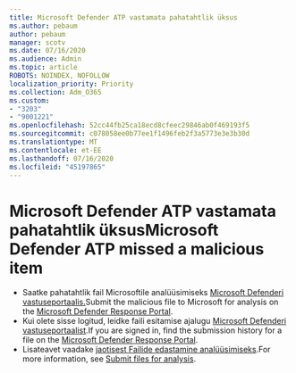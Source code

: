 ```yaml
---
title: Microsoft Defender ATP vastamata pahatahtlik üksus
ms.author: pebaum
author: pebaum
manager: scotv
ms.date: 07/16/2020
ms.audience: Admin
ms.topic: article
ROBOTS: NOINDEX, NOFOLLOW
localization_priority: Priority
ms.collection: Adm_O365
ms.custom:
- "3203"
- "9001221"
ms.openlocfilehash: 52cc44fb25ca18ecd8cfeec29846ab0f469193f5
ms.sourcegitcommit: c078058ee0b77ee1f1496feb2f3a5773e3e3b30d
ms.translationtype: MT
ms.contentlocale: et-EE
ms.lasthandoff: 07/16/2020
ms.locfileid: "45197865"
---
```

# <a name="microsoft-defender-atp-missed-a-malicious-item"></a><span data-ttu-id="40d0a-102">Microsoft Defender ATP vastamata pahatahtlik üksus</span><span class="sxs-lookup"><span data-stu-id="40d0a-102">Microsoft Defender ATP missed a malicious item</span></span>

- <span data-ttu-id="40d0a-103">Saatke pahatahtlik fail Microsoftile analüüsimiseks [Microsoft Defenderi vastuseportaalis.](https://www.microsoft.com/wdsi/filesubmission/)</span><span class="sxs-lookup"><span data-stu-id="40d0a-103">Submit the malicious file to Microsoft for analysis on the [Microsoft Defender Response Portal](https://www.microsoft.com/wdsi/filesubmission/).</span></span> 
- <span data-ttu-id="40d0a-104">Kui olete sisse logitud, leidke faili esitamise ajalugu [Microsoft Defenderi vastuseportaalist](https://www.microsoft.com/wdsi/submissionhistory).</span><span class="sxs-lookup"><span data-stu-id="40d0a-104">If you are signed in, find the submission history for a file on the [Microsoft Defender Response Portal](https://www.microsoft.com/wdsi/submissionhistory).</span></span>
- <span data-ttu-id="40d0a-105">Lisateavet vaadake [jaotisest Failide edastamine analüüsimiseks](https://docs.microsoft.com/windows/security/threat-protection/intelligence/submission-guide).</span><span class="sxs-lookup"><span data-stu-id="40d0a-105">For more information, see [Submit files for analysis](https://docs.microsoft.com/windows/security/threat-protection/intelligence/submission-guide).</span></span>